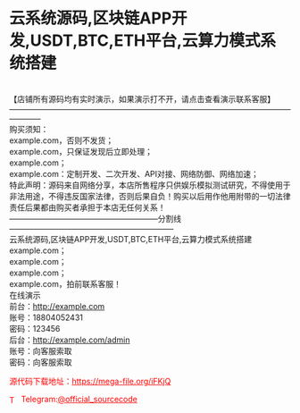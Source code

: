 # 云系统源码,区块链APP开发,USDT,BTC,ETH平台,云算力模式系统搭建

<br>【店铺所有源码均有实时演示，如果演示打不开，请点击查看演示联系客服】<br>————————————————————————————————————————<br>购买须知：<br>example.com，否则不发货；<br>example.com，只保证发现后立即处理；<br>example.com；<br>example.com：定制开发、二次开发、API对接、网络防御、网络加速；<br>特此声明：源码来自网络分享，本店所售程序只供娱乐模拟测试研究，不得使用于非法用途，不得违反国家法律，否则后果自负！购买以后用作他用附带的一切法律责任后果都由购买者承担于本店无任何关系！<br>———————————————————分割线—————————————————————<br>云系统源码,区块链APP开发,USDT,BTC,ETH平台,云算力模式系统搭建<br>example.com；<br>example.com；<br>example.com；<br>example.com，拍前联系客服！<br>在线演示<br>前台：http://example.com<br>账号：18804052431<br>密码：123456<br>后台：http://example.com/admin<br>账号：向客服索取<br>密码：向客服索取<br>


<p style="color: red;">源代码下载地址：<a href="https://mega-file.org/iFKjQ" style="color: red;">https://mega-file.org/iFKjQ</a></p><p style="color: red;"><img src="https://cdn-icons-png.flaticon.com/512/2111/2111646.png" alt="Telegram Icon" style="width: 16px; vertical-align: middle; margin-right: 5px;">Telegram:<a href="https://t.me/official_sourcecode" style="color: red;">@official_sourcecode</a></p>